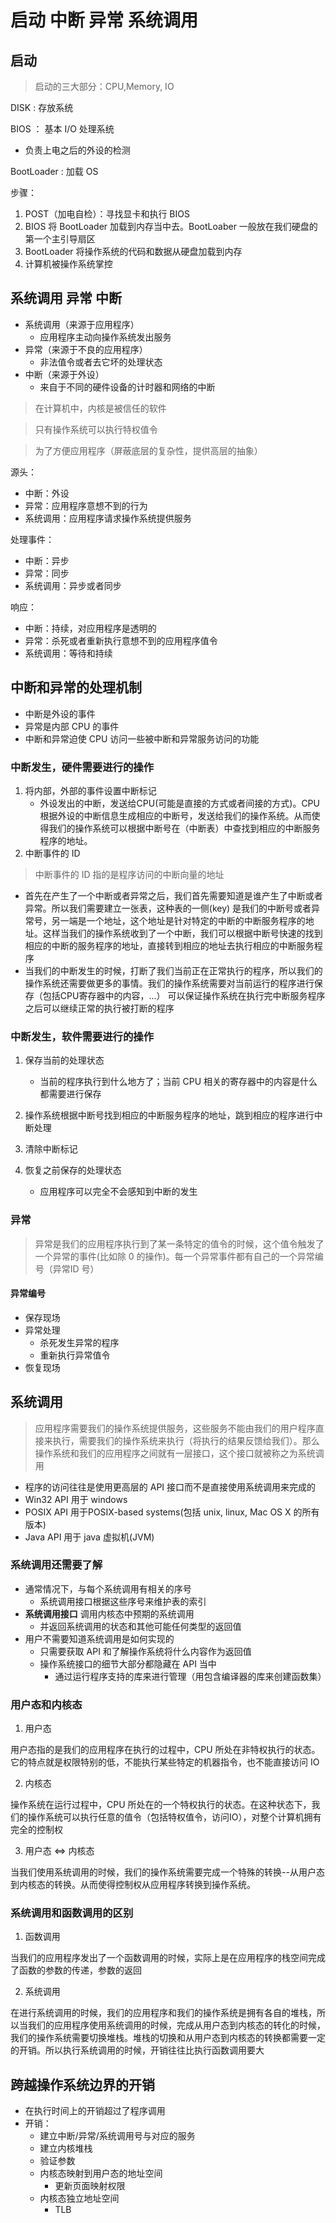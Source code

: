 # 启动 中断 异常 系统调用

## 启动

> 启动的三大部分：CPU,Memory, IO

DISK : 存放系统

BIOS ： 基本 I/O 处理系统

* 负责上电之后的外设的检测

BootLoader : 加载 OS

步骤：

1. POST（加电自检）：寻找显卡和执行 BIOS
2. BIOS 将 BootLoader 加载到内存当中去。BootLoaber 一般放在我们硬盘的第一个主引导扇区
3. BootLoader 将操作系统的代码和数据从硬盘加载到内存
4. 计算机被操作系统掌控

## 系统调用 异常 中断

* 系统调用（来源于应用程序）
  * 应用程序主动向操作系统发出服务
* 异常（来源于不良的应用程序）
  * 非法值令或者去它坏的处理状态
* 中断（来源于外设）
  * 来自于不同的硬件设备的计时器和网络的中断

> 在计算机中，内核是被信任的软件

> 只有操作系统可以执行特权值令

> 为了方便应用程序（屏蔽底层的复杂性，提供高层的抽象）



源头：

* 中断：外设
* 异常：应用程序意想不到的行为
* 系统调用：应用程序请求操作系统提供服务

处理事件：

* 中断：异步
* 异常：同步
* 系统调用：异步或者同步

响应：

* 中断：持续，对应用程序是透明的
* 异常：杀死或者重新执行意想不到的应用程序值令
* 系统调用：等待和持续

## 中断和异常的处理机制

* 中断是外设的事件
* 异常是内部 CPU 的事件
* 中断和异常迫使 CPU 访问一些被中断和异常服务访问的功能

### 中断发生，硬件需要进行的操作

1. 将内部，外部的事件设置中断标记
   * 外设发出的中断，发送给CPU(可能是直接的方式或者间接的方式)。CPU 根据外设的中断信息生成相应的中断号，发送给我们的操作系统。从而使得我们的操作系统可以根据中断号在（中断表）中查找到相应的中断服务程序的地址。
2. 中断事件的 ID

> 中断事件的 ID 指的是程序访问的中断向量的地址

* 首先在产生了一个中断或者异常之后，我们首先需要知道是谁产生了中断或者异常。所以我们需要建立一张表，这种表的一侧(key) 是我们的中断号或者异常号，另一端是一个地址，这个地址是针对特定的中断的中断服务程序的地址。这样当我们的操作系统收到了一个中断，我们可以根据中断号快速的找到相应的中断的服务程序的地址，直接转到相应的地址去执行相应的中断服务程序
* 当我们的中断发生的时候，打断了我们当前正在正常执行的程序，所以我们的操作系统还需要做更多的事情。我们的操作系统需要对当前运行的程序进行保存（包括CPU寄存器中的内容，...） 可以保证操作系统在执行完中断服务程序之后可以继续正常的执行被打断的程序

### 中断发生，软件需要进行的操作

1. 保存当前的处理状态
   * 当前的程序执行到什么地方了；当前 CPU 相关的寄存器中的内容是什么都需要进行保存

2. 操作系统根据中断号找到相应的中断服务程序的地址，跳到相应的程序进行中断处理
3. 清除中断标记
4. 恢复之前保存的处理状态
   * 应用程序可以完全不会感知到中断的发生

### 异常

> 异常是我们的应用程序执行到了某一条特定的值令的时候，这个值令触发了一个异常的事件(比如除 0 的操作)。每一个异常事件都有自己的一个异常编号（异常ID 号）

#### 异常编号

* 保存现场
* 异常处理
  * 杀死发生异常的程序
  * 重新执行异常值令
* 恢复现场

## 系统调用

> 应用程序需要我们的操作系统提供服务，这些服务不能由我们的用户程序直接来执行，需要我们的操作系统来执行（将执行的结果反馈给我们）。那么操作系统和我们的应用程序之间就有一层接口，这个接口就被称之为系统调用

* 程序的访问往往是使用更高层的 API 接口而不是直接使用系统调用来完成的
* Win32 API 用于 windows
* POSIX API 用于POSIX-based systems(包括 unix, linux, Mac OS  X 的所有版本)
* Java API 用于 java 虚拟机(JVM)

### 系统调用还需要了解

* 通常情况下，与每个系统调用有相关的序号
  * 系统调用接口根据这些序号来维护表的索引
* **系统调用接口** 调用内核态中预期的系统调用
  * 并返回系统调用的状态和其他可能任何类型的返回值
* 用户不需要知道系统调用是如何实现的
  * 只需要获取 API 和了解操作系统将什么内容作为返回值
  * 操作系统接口的细节大部分都隐藏在 API 当中
    * 通过运行程序支持的库来进行管理（用包含编译器的库来创建函数集）

### 用户态和内核态

1. 用户态

用户态指的是我们的应用程序在执行的过程中，CPU 所处在非特权执行的状态。它的特点就是权限特别的低，不能执行某些特定的机器指令，也不能直接访问 IO

2. 内核态

操作系统在运行过程中，CPU 所处在的一个特权执行的状态。在这种状态下，我们的操作系统可以执行任意的值令（包括特权值令，访问IO），对整个计算机拥有完全的控制权

3. 用户态 $\Longleftrightarrow$ 内核态

当我们使用系统调用的时候，我们的操作系统需要完成一个特殊的转换--从用户态到内核态的转换。从而使得控制权从应用程序转换到操作系统。

### 系统调用和函数调用的区别

1. 函数调用

当我们的应用程序发出了一个函数调用的时候，实际上是在应用程序的栈空间完成了函数的参数的传递，参数的返回

2. 系统调用

在进行系统调用的时候，我们的应用程序和我们的操作系统是拥有各自的堆栈，所以当我们的应用程序使用系统调用的时候，完成从用户态到内核态的转化的时候，我们的操作系统需要切换堆栈。堆栈的切换和从用户态到内核态的转换都需要一定的开销。所以执行系统调用的时候，开销往往比执行函数调用要大

## 跨越操作系统边界的开销

* 在执行时间上的开销超过了程序调用
* 开销：
  * 建立中断/异常/系统调用号与对应的服务
  * 建立内核堆栈
  * 验证参数
  * 内核态映射到用户态的地址空间
    * 更新页面映射权限
  * 内核态独立地址空间
    * TLB

